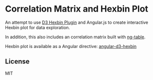 Correlation Matrix and Hexbin Plot
========

An attempt to use [D3 Hexbin Plugin](https://github.com/d3/d3-plugins/tree/master/hexbin) and Angular.js 
to create interactive Hexbin plot for data exploration. 

In addition, this also includes an correlation matrix built with [ng-table](https://github.com/esvit/ng-table).

Hexbin plot is available as a Angular directive: [angular-d3-hexbin](https://github.com/saurfang/angular-d3-hexbin)

## License
MIT
